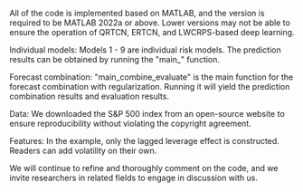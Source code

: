 All of the code is implemented based on MATLAB, and the version is required to be MATLAB 2022a or above. Lower versions may not be able to ensure the operation of QRTCN, ERTCN, and LWCRPS-based deep learning.

Individual models: Models 1 - 9 are individual risk models. The prediction results can be obtained by running the "main_" function.

Forecast combination: "main_combine_evaluate" is the main function for the forecast combination with regularization. Running it will yield the prediction combination results and evaluation results.

Data: We downloaded the S&P 500 index from an open-source website to ensure reproducibility without violating the copyright agreement.

Features: In the example, only the lagged leverage effect is constructed. Readers can add volatility on their own.

We will continue to refine and thoroughly comment on the code, and we invite researchers in related fields to engage in discussion with us.
